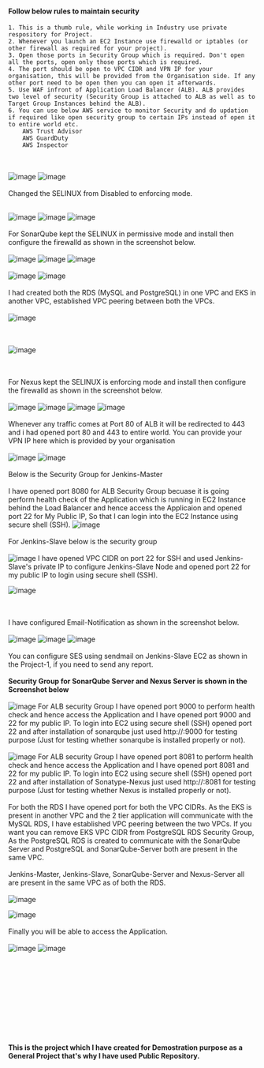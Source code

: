 #### Follow below rules to maintain security
```
1. This is a thumb rule, while working in Industry use private respository for Project. 
2. Whenever you launch an EC2 Instance use firewalld or iptables (or other firewall as required for your project).
3. Open those ports in Security Group which is required. Don't open all the ports, open only those ports which is required.
4. The port should be open to VPC CIDR and VPN IP for your organisation, this will be provided from the Organisation side. If any other port need to be open then you can open it afterwards. 
5. Use WAF infront of Application Load Balancer (ALB). ALB provides two level of security (Security Group is attached to ALB as well as to Target Group Instances behind the ALB).
6. You can use below AWS service to monitor Security and do updation if required like open security group to certain IPs instead of open it to entire world etc.
    AWS Trust Advisor
    AWS GuardDuty
    AWS Inspector 
```
<br><br/>
![image](https://github.com/singhritesh85/DevOps-Project-2tier-WebApp-Deployment/assets/56765895/af5d59f9-d001-4b28-935a-3c6416033a68)
![image](https://github.com/singhritesh85/DevOps-Project-2tier-WebApp-Deployment/assets/56765895/d0d8bfa7-261f-434a-b393-75ed0bec8b0a)
<br><br/>
Changed the SELINUX from Disabled to enforcing mode.
<br><br/>

![image](https://github.com/singhritesh85/DevOps-Project-2tier-WebApp-Deployment/assets/56765895/d275c683-3473-4f10-b45c-1c2660e8d69d)
![image](https://github.com/singhritesh85/DevOps-Project-2tier-WebApp-Deployment/assets/56765895/720a9c07-3caf-47ff-b49c-77ae3e19deee)
![image](https://github.com/singhritesh85/DevOps-Project-2tier-WebApp-Deployment/assets/56765895/92b4fb98-1623-4c5b-90c8-b3b34c0e7bc2)
<br><br/>
For SonarQube kept the SELINUX in permissive mode and install then configure the firewalld as shown in the screenshot below.
<br><br/>
![image](https://github.com/singhritesh85/DevOps-Project-2tier-WebApp-Deployment/assets/56765895/78f02104-bbb5-4b50-a1b3-ec299145ddad)
![image](https://github.com/singhritesh85/DevOps-Project-2tier-WebApp-Deployment/assets/56765895/5bedc119-02d4-4154-8fc9-93483e69e4bc)
![image](https://github.com/singhritesh85/DevOps-Project-2tier-WebApp-Deployment/assets/56765895/173be50e-b3e3-476d-9b37-d8e7b7708a41)
<br><br/>
![image](https://github.com/singhritesh85/DevOps-Project-2tier-WebApp-Deployment/assets/56765895/ee87ec88-d548-4e19-ba32-0febe97cedf7)
![image](https://github.com/singhritesh85/DevOps-Project-2tier-WebApp-Deployment/assets/56765895/00e5741a-97ab-449b-add2-4c4003adb4db)
<br><br/>
I had created both the RDS (MySQL and PostgreSQL) in one VPC and EKS in another VPC, established VPC peering between both the VPCs.
<br><br/>
![image](https://github.com/singhritesh85/DevOps-Project-2tier-WebApp-Deployment/assets/56765895/6c9d31a9-d790-457d-b545-dd652aad7a05)

<br><br/>
![image](https://github.com/singhritesh85/DevOps-Project-2tier-WebApp-Deployment/assets/56765895/6d611883-e289-4389-9235-89dc5160206e)

<br><br/>
For Nexus kept the SELINUX is enforcing mode and install then configure the firewalld as shown in the screenshot below.
<br><br/>
![image](https://github.com/singhritesh85/DevOps-Project-2tier-WebApp-Deployment/assets/56765895/39f695ce-6ea0-43dc-9e30-4deb1f9eaefb)
![image](https://github.com/singhritesh85/DevOps-Project-2tier-WebApp-Deployment/assets/56765895/16574805-30f3-472f-b4cb-730b10706825)
![image](https://github.com/singhritesh85/DevOps-Project-2tier-WebApp-Deployment/assets/56765895/b035b8f9-f29e-4229-bbb1-76a4db25bf23)
![image](https://github.com/singhritesh85/DevOps-Project-2tier-WebApp-Deployment/assets/56765895/07110d79-f673-4997-81e4-532395087a75)
<br><br/>
Whenever any traffic comes at Port 80 of ALB it will be redirected to 443 and i had opened port 80 and 443 to entire world. You can provide your VPN IP here which is provided by your organisation
<br><br/>
![image](https://github.com/singhritesh85/DevOps-Project-2tier-WebApp-Deployment/assets/56765895/4ff6c147-71f6-40c4-a2fc-fb3353a4f011)
![image](https://github.com/singhritesh85/DevOps-Project-2tier-WebApp-Deployment/assets/56765895/bffb8c55-5f90-4ba3-8b70-869027ce59d6)
<br><br/>
Below is the Security Group for Jenkins-Master
<br><br/>
I have opened port 8080 for ALB Security Group becuase it is going perform health check of the Application which is running in EC2 Instance behind the Load Balancer and hence access the Applicaion and opened port 22 for My Public IP, So that I can login into the EC2 Instance using secure shell (SSH).
![image](https://github.com/singhritesh85/DevOps-Project-2tier-WebApp-Deployment/assets/56765895/65b51968-2bd1-4399-9c7c-4ae7049baf54)
<br><br/>
For Jenkins-Slave below is the security group
<br><br/>
![image](https://github.com/singhritesh85/DevOps-Project-2tier-WebApp-Deployment/assets/56765895/b6289f31-cdf3-49c8-afc3-279dcff6ffad)
I have opened VPC CIDR on port 22 for SSH and used Jenkins-Slave's private IP to configure Jenkins-Slave Node and opened port 22 for my public IP to login using secure shell (SSH).

![image](https://github.com/singhritesh85/DevOps-Project-2tier-WebApp-Deployment/assets/56765895/518a4b25-6247-4b41-9dff-33e10cf60f9e)

<br><br/>
I have configured Email-Notification as shown in the screenshot below.
<br><br/>
![image](https://github.com/singhritesh85/DevOps-Project-2tier-WebApp-Deployment/assets/56765895/55fbe8aa-70fd-49f3-8a82-1abae70c8add)
![image](https://github.com/singhritesh85/DevOps-Project-2tier-WebApp-Deployment/assets/56765895/708a559a-6571-4a77-8b41-f290c774e40b)
![image](https://github.com/singhritesh85/DevOps-Project-2tier-WebApp-Deployment/assets/56765895/211fb7c6-3cb3-422b-bdb6-23d30ad15c0e)
<br><br/>
You can configure SES using sendmail on Jenkins-Slave EC2 as shown in the Project-1, if you need to send any report.
<br><br/>
**Security Group for SonarQube Server and Nexus Server is shown in the Screenshot below**
<br><br/>
![image](https://github.com/singhritesh85/DevOps-Project-2tier-WebApp-Deployment/assets/56765895/222069d4-8a5c-4ca1-9e12-cd3a558b2d3a)
For ALB security Group I have opened port 9000 to perform health check and hence access the Application and I have opened port 9000 and 22 for my public IP. To login into EC2 using secure shell (SSH) opened port 22 and after installation of sonarqube just used http://<my-public-Ip>:9000 for testing purpose (Just for testing whether sonarqube is installed properly or not).
<br><br/>
![image](https://github.com/singhritesh85/DevOps-Project-2tier-WebApp-Deployment/assets/56765895/71724c4a-f1dd-4263-9cab-6ec2c87b2a6a)
For ALB security Group I have opened port 8081 to perform health check and hence access the Application and I have opened port 8081 and 22 for my public IP. To login into EC2 using secure shell (SSH) opened port 22 and after installation of Sonatype-Nexus just used http://<my-public-Ip>:8081 for testing purpose (Just for testing whether Nexus is installed properly or not).
<br><br/>
For both the RDS I have opened port for both the VPC CIDRs. As the EKS is present in another VPC and the 2 tier application will communicate with the MySQL RDS, I have established VPC peering between the two VPCs. If you want you can remove EKS VPC CIDR from PostgreSQL RDS Security Group, As the PostgreSQL RDS is created to communicate with the SonarQube Server and PostgreSQL and SonarQube-Server both are present in the same VPC.
<br><br/>
Jenkins-Master, Jenkins-Slave, SonarQube-Server and Nexus-Server all are present in the same VPC as of both the RDS.
<br><br/>
![image](https://github.com/singhritesh85/DevOps-Project-2tier-WebApp-Deployment/assets/56765895/5490aa74-8a18-4c27-932b-f4555f3c0893)

![image](https://github.com/singhritesh85/DevOps-Project-2tier-WebApp-Deployment/assets/56765895/b483e359-7dc6-4945-a3cb-c15bac7fdaf4)
<br><br/>
Finally you will be able to access the Application.
<br><br/>
![image](https://github.com/singhritesh85/DevOps-Project-2tier-WebApp-Deployment/assets/56765895/ef3c46f0-829f-4b90-a7bb-d9a252683edf)
![image](https://github.com/singhritesh85/DevOps-Project-2tier-WebApp-Deployment/assets/56765895/236e16c7-e504-4715-99c1-9bc9c40ddda8)





<br><br/>
<br><br/>
<br><br/>
<br><br/>
<br><br/>
**This is the project which I have created for Demostration purpose as a General Project that's why I have used Public Repository.**
